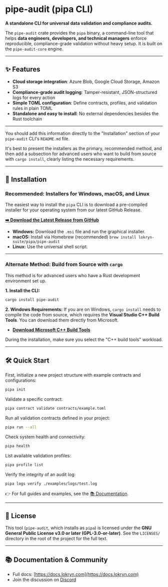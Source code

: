 
# pipe-audit (pipa CLI)

**A standalone CLI for universal data validation and compliance audits.**

The `pipe-audit` crate provides the `pipa` binary, a command-line tool that helps **data engineers, developers, and technical managers** enforce reproducible, compliance-grade validation without heavy setup. It is built on the `pipe-audit-core` engine.

---

## ✨ Features
- **Cloud storage integration**: Azure Blob, Google Cloud Storage, Amazon S3
- **Compliance-grade audit logging**: Tamper-resistant, JSON-structured logs for every action
- **Simple TOML configuration**: Define contracts, profiles, and validation rules in plain TOML
- **Standalone and easy to install**: No external dependencies besides the Rust toolchain

---

You should add this information directly to the "Installation" section of your `pipe-audit` CLI's `README.md` file.

It's best to present the installers as the primary, recommended method, and then add a subsection for advanced users who want to build from source with `cargo install`, clearly listing the necessary requirements.

-----


## 🚀 Installation

### Recommended: Installers for Windows, macOS, and Linux

The easiest way to install the `pipa` CLI is to download a pre-compiled installer for your operating system from our latest GitHub Release.

**[➡️ Download the Latest Release from GitHub](https://github.com/lokryn-suite/pipe-audit-core-cli/releases/latest)**

* **Windows:** Download the `.msi` file and run the graphical installer.
* **macOS:** Install via Homebrew (recommended) `brew install lokryn-suite/pipa/pipe-audit`
* **Linux:** Use the universal shell script.

---

### Alternate Method: Build from Source with `cargo`

This method is for advanced users who have a Rust development environment set up.

**1. Install the CLI:**
```bash
cargo install pipe-audit
````

**2. Windows Requirements:**
If you are on Windows, `cargo install` needs to compile the code from source, which requires the **Visual Studio C++ Build Tools**. You can download them directly from Microsoft.

  * **[Download Microsoft C++ Build Tools](https://www.google.com/search?q=https://visualstudio.microsoft.com/visual-tools/build-tools/)**

During the installation, make sure you select the "C++ build tools" workload.

-----


## 🛠️ Quick Start

First, initialize a new project structure with example contracts and configurations:

```bash
pipa init
```

Validate a specific contract:

```bash
pipa contract validate contracts/example.toml
```

Run all validation contracts defined in your project:

```bash
pipa run --all
```

Check system health and connectivity:

```bash
pipa health
```

List available validation profiles:

```bash
pipa profile list
```

Verify the integrity of an audit log:

```bash
pipa logs verify ./examples/logs/test.log
```

👉 For full guides and examples, see the [📚 Documentation](https://docs.lokryn.com).

-----

## 📄 License

This tool (`pipe-audit`, which installs as `pipa`) is licensed under the **GNU General Public License v3.0 or later (GPL-3.0-or-later)**. See the `LICENSES/` directory in the root of the project for the full text.

-----

## 📚 Documentation & Community

  - Full docs: [https://docs.lokryn.com](https://docs.lokryn.com)
  - Join the discussion on [Discord](https://discord.gg/4JJT9qEfCA)





